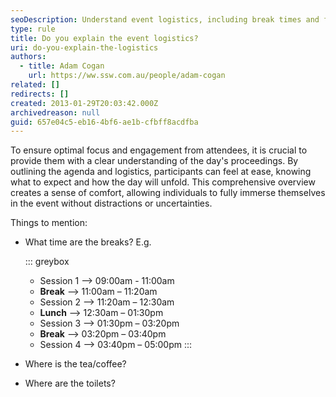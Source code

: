 ```yaml
---
seoDescription: Understand event logistics, including break times and facilities, to ensure a seamless experience for attendees.
type: rule
title: Do you explain the event logistics?
uri: do-you-explain-the-logistics
authors:
  - title: Adam Cogan
    url: https://ww.ssw.com.au/people/adam-cogan
related: []
redirects: []
created: 2013-01-29T20:03:42.000Z
archivedreason: null
guid: 657e04c5-eb16-4bf6-ae1b-cfbff8acdfba
---
```


To ensure optimal focus and engagement from attendees, it is crucial to provide them with a clear understanding of the day's proceedings. By outlining the agenda and logistics, participants can feel at ease, knowing what to expect and how the day will unfold. This comprehensive overview creates a sense of comfort, allowing individuals to fully immerse themselves in the event without distractions or uncertainties.

<!--endintro-->

Things to mention:

- What time are the breaks?
  E.g.

  ::: greybox

  - Session 1 --> 09:00am - 11:00am
  - **Break** --> 11:00am – 11:20am
  - Session 2 --> 11:20am – 12:30am
  - **Lunch** --> 12:30am – 01:30pm
  - Session 3 --> 01:30pm – 03:20pm
  - **Break** --> 03:20pm – 03:40pm
  - Session 4 --> 03:40pm – 05:00pm
    :::

- Where is the tea/coffee?
- Where are the toilets?
